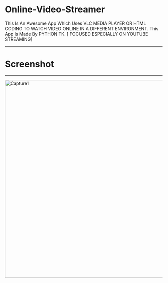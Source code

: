 # Online-Video-Streamer
This Is An Awesome App Which Uses VLC MEDIA PLAYER OR HTML CODING TO WATCH VIDEO ONLINE IN A DIFFERENT ENVIRONMENT. This App Is Made By PYTHON TK. [ FOCUSED ESPECIALLY ON YOUTUBE STREAMING]

---------------------------------------------------------------------------------------------------------------------------------------------------------------------------
# Screenshot
---------------------------------------------------------------------------------------------------------------------------------------------------------------------------
<img width="631" alt="Capture1" src="https://user-images.githubusercontent.com/71229713/120161481-15295a00-c217-11eb-8c66-d77e8112307c.PNG">
